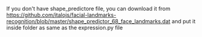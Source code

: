 If you don't have shape_predictore file, you can download it from https://github.com/italojs/facial-landmarks-recognition/blob/master/shape_predictor_68_face_landmarks.dat and put it inside folder as same as the expression.py file
